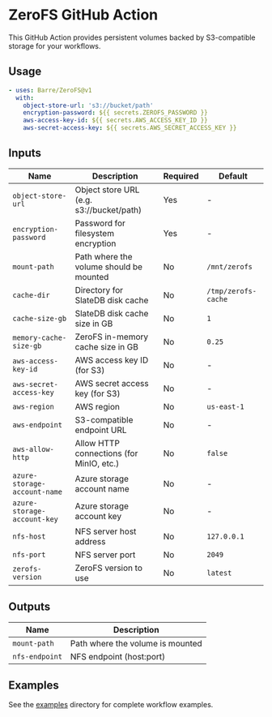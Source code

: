 # ZeroFS GitHub Action

This GitHub Action provides persistent volumes backed by S3-compatible storage for your workflows.

## Usage

```yaml
- uses: Barre/ZeroFS@v1
  with:
    object-store-url: 's3://bucket/path'
    encryption-password: ${{ secrets.ZEROFS_PASSWORD }}
    aws-access-key-id: ${{ secrets.AWS_ACCESS_KEY_ID }}
    aws-secret-access-key: ${{ secrets.AWS_SECRET_ACCESS_KEY }}
```

## Inputs

| Name | Description | Required | Default |
|------|-------------|----------|---------|
| `object-store-url` | Object store URL (e.g. s3://bucket/path) | Yes | - |
| `encryption-password` | Password for filesystem encryption | Yes | - |
| `mount-path` | Path where the volume should be mounted | No | `/mnt/zerofs` |
| `cache-dir` | Directory for SlateDB disk cache | No | `/tmp/zerofs-cache` |
| `cache-size-gb` | SlateDB disk cache size in GB | No | `1` |
| `memory-cache-size-gb` | ZeroFS in-memory cache size in GB | No | `0.25` |
| `aws-access-key-id` | AWS access key ID (for S3) | No | - |
| `aws-secret-access-key` | AWS secret access key (for S3) | No | - |
| `aws-region` | AWS region | No | `us-east-1` |
| `aws-endpoint` | S3-compatible endpoint URL | No | - |
| `aws-allow-http` | Allow HTTP connections (for MinIO, etc.) | No | `false` |
| `azure-storage-account-name` | Azure storage account name | No | - |
| `azure-storage-account-key` | Azure storage account key | No | - |
| `nfs-host` | NFS server host address | No | `127.0.0.1` |
| `nfs-port` | NFS server port | No | `2049` |
| `zerofs-version` | ZeroFS version to use | No | `latest` |

## Outputs

| Name | Description |
|------|-------------|
| `mount-path` | Path where the volume is mounted |
| `nfs-endpoint` | NFS endpoint (host:port) |

## Examples

See the [examples](examples/) directory for complete workflow examples.
